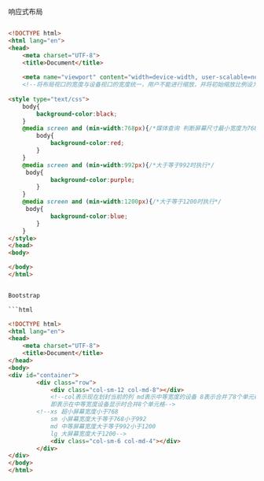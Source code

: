 
响应式布局

```html

<!DOCTYPE html>
<html lang="en">
<head>
    <meta charset="UTF-8">
    <title>Document</title>
    
    <meta name="viewport" content="width=device-width, user-scalable=no, initial-scale=1.0, maximum-scale=1.0, minmum-scale=1.0">
    <!--将布局视口的宽度与设备视口的宽度统一，用户不能进行缩放，并将初始缩放比例设为1、最大缩放比例设为1、最小缩放比例设为1-->
    
<style type="text/css">
    body{
        background-color:black;
    }
    @media screen and (min-width:768px){/*媒体查询 判断屏幕尺寸最小宽度为768时执行即大于等于768时执行*/
        body{
            background-color:red;
        }
    }
    @media screen and (min-width:992px){/*大于等于992时执行*/
     body{
            background-color:purple;
        }
    }
    @media screen and (min-width:1200px){/*大于等于1200时执行*/
     body{
            background-color:blue;
        }
    }    
</style>
</head>
<body>

</body>
</html>


Bootstrap

```html

<!DOCTYPE html>
<html lang="en">
<head>
    <meta charset="UTF-8">
    <title>Document</title>
</head>
<body>
<div id="container">
        <div class="row">
            <div class="col-sm-12 col-md-8"></div>
            <!--col表示现在划封当前的列 md表示中等宽度的设备 8表示合并了8个单元格
            即表示在中等宽度设备显示时合并8个单元格-->
        <!--xs 超小屏幕宽度小于768
            sm 小屏幕宽度大于等于768小于992
            md 中等屏幕宽度大于等于992小于1200
            lg 大屏幕宽度大于1200-->
            <div class="col-sm-6 col-md-4"></div>
        </div>
</div>
</body>
</html>
       
```
